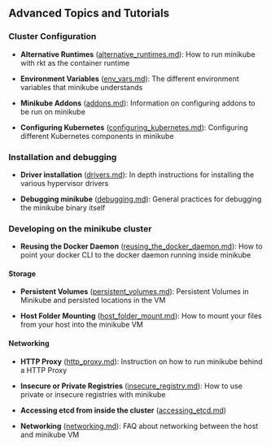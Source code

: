 ## Advanced Topics and Tutorials

### Cluster Configuration

* **Alternative Runtimes** ([alternative_runtimes.md](alternative_runtimes.md)): How to run minikube with rkt as the container runtime

* **Environment Variables** ([env_vars.md](env_vars.md)): The different environment variables that minikube understands

* **Minikube Addons** ([addons.md](addons.md)): Information on configuring addons to be run on minikube

* **Configuring Kubernetes** ([configuring_kubernetes.md](configuring_kubernetes.md)): Configuring different Kubernetes components in minikube


### Installation and debugging

* **Driver installation** ([drivers.md](drivers.md)): In depth instructions for installing the various hypervisor drivers

* **Debugging minikube** ([debugging.md](debugging.md)): General practices for debugging the minikube binary itself

### Developing on the minikube cluster

* **Reusing the Docker Daemon** ([reusing_the_docker_daemon.md](reusing_the_docker_daemon.md)): How to point your docker CLI to the docker daemon running inside minikube

#### Storage

* **Persistent Volumes** ([persistent_volumes.md](persistent_volumes.md)): Persistent Volumes in Minikube and persisted locations in the VM

* **Host Folder Mounting** ([host_folder_mount.md](host_folder_mount.md)): How to mount your files from your host into the minikube VM

#### Networking

* **HTTP Proxy** ([http_proxy.md](http_proxy.md)): Instruction on how to run minikube behind a HTTP Proxy

* **Insecure or Private Registries** ([insecure_registry.md](insecure_registry.md)): How to use private or insecure registries with minikube

* **Accessing etcd from inside the cluster** ([accessing_etcd.md](accessing_etcd.md))

* **Networking** ([networking.md](networking.md)): FAQ about networking between the host and minikube VM
